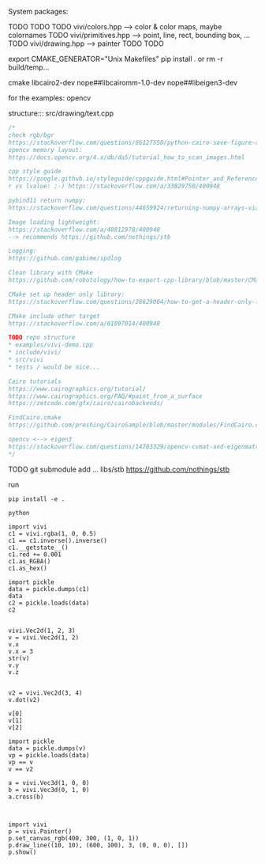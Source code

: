 System packages:

TODO
TODO
TODO vivi/colors.hpp --> color & color maps, maybe colornames
TODO vivi/primitives.hpp --> point, line, rect, bounding box, ...
TODO vivi/drawing.hpp --> painter
TODO
TODO

export CMAKE_GENERATOR="Unix Makefiles"
pip install .
or rm -r build/temp...


cmake
libcairo2-dev
nope##libcairomm-1.0-dev
nope##libeigen3-dev

for the examples:
opencv

structure:::
src/drawing/text.cpp

```cpp
/*
check rgb/bgr
https://stackoverflow.com/questions/66127550/python-cairo-save-figure-as-np-array-gives-weird-results
opencv memory layout:
https://docs.opencv.org/4.x/db/da5/tutorial_how_to_scan_images.html

cpp style guide
https://google.github.io/styleguide/cppguide.html#Pointer_and_Reference_Expressions
r vs lvalue: ;-) https://stackoverflow.com/a/33829750/400948

pybind11 return numpy:
https://stackoverflow.com/questions/44659924/returning-numpy-arrays-via-pybind11

Image loading lightweight:
https://stackoverflow.com/a/40812978/400948
--> recommends https://github.com/nothings/stb

Logging:
https://github.com/gabime/spdlog

Clean library with CMake
https://github.com/robotology/how-to-export-cpp-library/blob/master/CMakeLists.txt

CMake set up header only library:
https://stackoverflow.com/questions/28629084/how-to-get-a-header-only-library-portably-from-version-control-using-cmake

CMake include other target
https://stackoverflow.com/a/61097014/400948

TODO repo structure
* examples/vivi-demo.cpp
* include/vivi/
* src/vivi
* tests / would be nice...

Cairo tutorials
https://www.cairographics.org/tutorial/
https://www.cairographics.org/FAQ/#paint_from_a_surface
https://zetcode.com/gfx/cairo/cairobackends/

FindCairo.cmake
https://github.com/preshing/CairoSample/blob/master/modules/FindCairo.cmake

opencv <--> eigen3
https://stackoverflow.com/questions/14783329/opencv-cvmat-and-eigenmatrix
*/
```


TODO git submodule add ... libs/stb
https://github.com/nothings/stb


run
```
pip install -e .

python

import vivi
c1 = vivi.rgba(1, 0, 0.5)
c1 == c1.inverse().inverse()
c1.__getstate__()
c1.red += 0.001
c1.as_RGBA()
c1.as_hex()

import pickle
data = pickle.dumps(c1)
data
c2 = pickle.loads(data)
c2


vivi.Vec2d(1, 2, 3)
v = vivi.Vec2d(1, 2)
v.x
v.x = 3
str(v)
v.y
v.z


v2 = vivi.Vec2d(3, 4)
v.dot(v2)

v[0]
v[1]
v[2]

import pickle
data = pickle.dumps(v)
vp = pickle.loads(data)
vp == v
v == v2

a = vivi.Vec3d(1, 0, 0)
b = vivi.Vec3d(0, 1, 0)
a.cross(b)



import vivi
p = vivi.Painter()
p.set_canvas_rgb(400, 300, (1, 0, 1))
p.draw_line((10, 10), (600, 100), 3, (0, 0, 0), [])
p.show()
```



